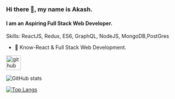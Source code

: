 




### Hi there 👋, my name is Akash.
#### I am an Aspiring Full Stack Web Developer.

Skills: ReactJS, Redux, ES6, GraphQL, NodeJS, MongoDB,PostGres 

- 🌱 Know-React & Full Stack Web Development. 


[<img src='https://cdn.jsdelivr.net/npm/simple-icons@3.0.1/icons/github.svg' alt='github' height='40'>](https://github.com/yocarl)  

![GitHub stats](https://github-readme-stats.vercel.app/api?username=yocarl&show_icons=true)  

[![Top Langs](https://github-readme-stats.vercel.app/api/top-langs/?username=yocarl)](https://github.com/anuraghazra/github-readme-stats)
